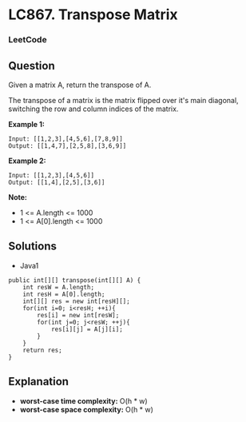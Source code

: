 # LC867. Transpose Matrix

### LeetCode

## Question

Given a matrix A, return the transpose of A.

The transpose of a matrix is the matrix flipped over it's main diagonal, switching the row and column indices of the matrix.

**Example 1:**
```
Input: [[1,2,3],[4,5,6],[7,8,9]]
Output: [[1,4,7],[2,5,8],[3,6,9]]
```

**Example 2:**
```
Input: [[1,2,3],[4,5,6]]
Output: [[1,4],[2,5],[3,6]]
```

**Note:**

* 1 <= A.length <= 1000
* 1 <= A[0].length <= 1000

## Solutions

* Java1
```
public int[][] transpose(int[][] A) {
    int resW = A.length;
    int resH = A[0].length;
    int[][] res = new int[resH][];
    for(int i=0; i<resH; ++i){
        res[i] = new int[resW];
        for(int j=0; j<resW; ++j){
            res[i][j] = A[j][i];
        }
    }
    return res;
}
```

## Explanation

* **worst-case time complexity:** O(h * w)
* **worst-case space complexity:** O(h * w)


